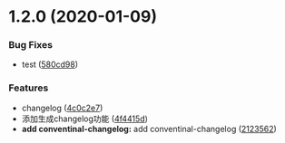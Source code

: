 # 1.2.0 (2020-01-09)


### Bug Fixes

* test ([580cd98](https://github.com/crane0/builder-webpack-travis/commit/580cd98f69a7ba9b91abca30a46c7c70089252bf))


### Features

* changelog ([4c0c2e7](https://github.com/crane0/builder-webpack-travis/commit/4c0c2e748f13c31731870b56d7508baee279858b))
* 添加生成changelog功能 ([4f4415d](https://github.com/crane0/builder-webpack-travis/commit/4f4415d8d09f251f9f0c59c2d073bab57633ef09))
* **add conventinal-changelog:** add conventinal-changelog ([2123562](https://github.com/crane0/builder-webpack-travis/commit/2123562d39a2187af6a0f37b5b04b6626151d153))



